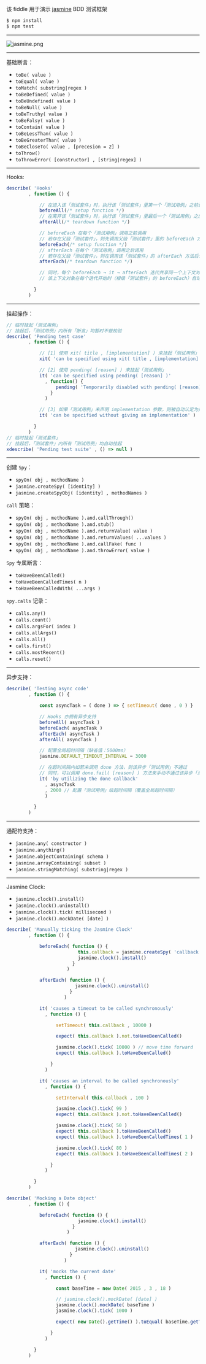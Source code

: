 该 fiddle 用于演示 [jasmine](http://jasmine.github.io/) BDD 测试框架

```sh
$ npm install
$ npm test
```

---

![jasmine.png](https://raw.githubusercontent.com/pwnn/img/master/jasmine.png)

---

基础断言：

- `toBe( value )`
- `toEqual( value )`
- `toMatch( substring|regex )`
- `toBeDefined( value )`
- `toBeUndefined( value )`
- `toBeNull( value )`
- `toBeTruthy( value )`
- `toBeFalsy( value )`
- `toContain( value )`
- `toBeLessThan( value )`
- `toBeGreaterThan( value )`
- `toBeCloseTo( value , [precesion = 2] )`
- `toThrow()`
- `toThrowError( [constructor] , [string|regex] )`

---

Hooks:

```js
describe( 'Hooks'
        , function () {

            // 在进入该「测试套件」时，执行该「测试套件」里第一个「测试用例」之前调用
            beforeAll(/* setup function */)
            // 在离开该「测试套件」时，执行该「测试套件」里最后一个「测试用例」之后调用
            afterAll(/* teardown function */)

            // beforeEach 在每个「测试用例」调用之前调用
            // 若存在父级「测试套件」，则先调用父级「测试套件」里的 beforeEach 方法（递归调用）
            beforeEach(/* setup function */)
            // afterEach 在每个「测试用例」调用之后调用
            // 若存在父级「测试套件」，则在调用该「测试套件」的 afterEach 方法后调用父级「测试套件」里的 afterEach 方法（递归调用）
            afterEach(/* teardown function */)

            // 同时，每个 beforeEach → it → afterEach 迭代共享同一个上下文对象（this）
            // 该上下文对象在每个迭代开始时（根级「测试套件」的 beforeEach）自动清空为空对象

          }
        )
```

---

挂起操作：

```js
// 临时挂起「测试用例」
// 挂起后，「测试用例」内所有「断言」均暂时不做校验
describe( 'Pending test case'
        , function () {

            // [1] 使用 xit( title , [implementation] ) 来挂起「测试用例」
            xit( 'can be specified using xit( title , [implementation] )' )

            // [2] 使用 pending( [reason] ) 来挂起「测试用例」
            it( 'can be specified using pending( [reason] )'
              , function() {
                  pending( 'Temporarily disabled with pending( [reason] )' )
                }
              )

            // [3] 如果「测试用例」未声明 implementation 参数，则被自动认定为挂起状态
            it( 'can be specified without giving an implementation' )

          }
        )
// 临时挂起「测试套件」
// 挂起后，「测试套件」内所有「测试用例」均自动挂起
xdescribe( 'Pending test suite' , () => null )
```

---

创建 `Spy`：

- `spyOn( obj , methodName )`
- `jasmine.createSpy( [identity] )`
- `jasmine.createSpyObj( [identity] , methodNames )`

`call` 策略：

- `spyOn( obj , methodName ).and.callThrough()`
- `spyOn( obj , methodName ).and.stub()`
- `spyOn( obj , methodName ).and.returnValue( value )`
- `spyOn( obj , methodName ).and.returnValues( ...values )`
- `spyOn( obj , methodName ).and.callFake( func )`
- `spyOn( obj , methodName ).and.throwError( value )`

`Spy` 专属断言：

- `toHaveBeenCalled()`
- `toHaveBeenCalledTimes( n )`
- `toHaveBeenCalledWith( ...args )`

`spy.calls` 记录：

- `calls.any()`
- `calls.count()`
- `calls.argsFor( index )`
- `calls.allArgs()`
- `calls.all()`
- `calls.first()`
- `calls.mostRecent()`
- `calls.reset()`

---

异步支持：

```js
describe( 'Testing async code'
        , function () {

            const asyncTask = ( done ) => { setTimeout( done , 0 ) }

            // Hooks 亦拥有异步支持
            beforeAll( asyncTask )
            beforeEach( asyncTask )
            afterEach( asyncTask )
            afterAll( asyncTask )

            // 配置全局超时间隔（缺省值：5000ms）
            jasmine.DEFAULT_TIMEOUT_INTERVAL = 3000

            // 在超时间隔内如若未调用 done 方法，则该异步「测试用例」不通过
            // 同时，可以调用 done.fail( [reason] ) 方法来手动不通过该异步「测试用例」
            it( 'by utilizing the done callback'
              , asyncTask
              , 2000 // 配置「测试用例」级超时间隔（覆盖全局超时间隔）
              )

          }
        )
```

---

通配符支持：

- `jasmine.any( constructor )`
- `jasmine.anything()`
- `jasmine.objectContaining( schema )`
- `jasmine.arrayContaining( subset )`
- `jasmine.stringMatching( substring|regex )`

---

Jasmine Clock:

- `jasmine.clock().install()`
- `jasmine.clock().uninstall()`
- `jasmine.clock().tick( millisecond )`
- `jasmine.clock().mockDate( [date] )`

```js
describe( 'Manually ticking the Jasmine Clock'
        , function () {

            beforeEach( function () {
                          this.callback = jasmine.createSpy( 'callback' )
                          jasmine.clock().install()
                        }
                      )

            afterEach( function () {
                         jasmine.clock().uninstall()
                       }
                     )

            it( 'causes a timeout to be called synchronously'
              , function () {

                  setTimeout( this.callback , 10000 )

                  expect( this.callback ).not.toHaveBeenCalled()

                  jasmine.clock().tick( 10000 ) // move time forward
                  expect( this.callback ).toHaveBeenCalled()

                }
              )

            it( 'causes an interval to be called synchronously'
              , function () {

                  setInterval( this.callback , 100 )

                  jasmine.clock().tick( 99 )
                  expect( this.callback ).not.toHaveBeenCalled()

                  jasmine.clock().tick( 50 )
                  expect( this.callback ).toHaveBeenCalled()
                  expect( this.callback ).toHaveBeenCalledTimes( 1 )

                  jasmine.clock().tick( 80 )
                  expect( this.callback ).toHaveBeenCalledTimes( 2 )

                }
              )

          }
        )

describe( 'Mocking a Date object'
        , function () {

            beforeEach( function () {
                          jasmine.clock().install()
                        }
                      )

            afterEach( function () {
                         jasmine.clock().uninstall()
                       }
                     )

            it( 'mocks the current date'
              , function () {

                  const baseTime = new Date( 2015 , 3 , 18 )

                  // jasmine.clock().mockDate( [date] )
                  jasmine.clock().mockDate( baseTime )
                  jasmine.clock().tick( 1000 )

                  expect( new Date().getTime() ).toEqual( baseTime.getTime() + 1000 )

                }
              )

          }
        )
```
